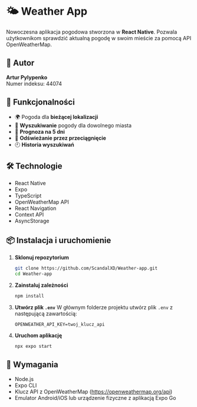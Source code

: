 # 🌤️ Weather App

Nowoczesna aplikacja pogodowa stworzona w **React Native**. Pozwala użytkownikom sprawdzić aktualną pogodę w swoim mieście za pomocą API OpenWeatherMap.

## 👤 Autor

**Artur Pylypenko**  
Numer indeksu: 44074

## 📲 Funkcjonalności

- 🌍 Pogoda dla **bieżącej lokalizacji**
- 🔎 **Wyszukiwanie** pogody dla dowolnego miasta
- 📅 **Prognoza na 5 dni**
- 🔄 **Odświeżanie przez przeciągnięcie**
- 🕘 **Historia wyszukiwań**

## 🛠️ Technologie

- React Native
- Expo
- TypeScript
- OpenWeatherMap API
- React Navigation
- Context API
- AsyncStorage

## 📦 Instalacja i uruchomienie

1. **Sklonuj repozytorium**
   ```bash
   git clone https://github.com/ScandalXD/Weather-app.git
   cd Weather-app
   ```

2. **Zainstaluj zależności**
   ```bash
   npm install
   ```

3. **Utwórz plik `.env`**
   W głównym folderze projektu utwórz plik `.env` z następującą zawartością:
   ```
   OPENWEATHER_API_KEY=twoj_klucz_api
   ```

4. **Uruchom aplikację**
   ```bash
   npx expo start
   ```

## 🔐 Wymagania

- Node.js
- Expo CLI
- Klucz API z OpenWeatherMap (https://openweathermap.org/api)
- Emulator Android/iOS lub urządzenie fizyczne z aplikacją Expo Go